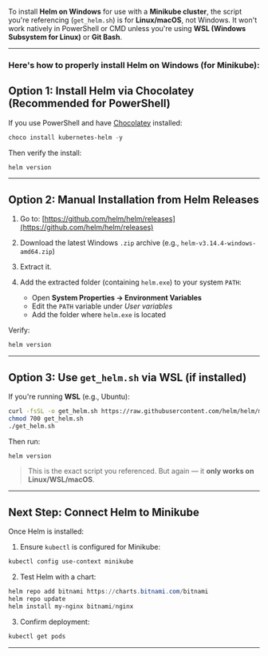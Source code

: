 To install **Helm on Windows** for use with a **Minikube cluster**, the script you're referencing (`get_helm.sh`) is for **Linux/macOS**, not Windows. 
It won't work natively in PowerShell or CMD unless you're using **WSL (Windows Subsystem for Linux)** or **Git Bash**.

---

###  Here's how to properly install Helm on Windows (for Minikube):

##  **Option 1: Install Helm via Chocolatey (Recommended for PowerShell)**

If you use PowerShell and have [Chocolatey](https://chocolatey.org/install) installed:

```powershell
choco install kubernetes-helm -y
```

Then verify the install:

```powershell
helm version
```

---

##  **Option 2: Manual Installation from Helm Releases**

1. Go to: [https://github.com/helm/helm/releases](https://github.com/helm/helm/releases)
2. Download the latest Windows `.zip` archive (e.g., `helm-v3.14.4-windows-amd64.zip`)
3. Extract it.
4. Add the extracted folder (containing `helm.exe`) to your system `PATH`:

   * Open **System Properties → Environment Variables**
   * Edit the `PATH` variable under *User variables*
   * Add the folder where `helm.exe` is located

Verify:

```powershell
helm version
```

---

##  **Option 3: Use `get_helm.sh` via WSL (if installed)**

If you're running **WSL** (e.g., Ubuntu):

```bash
curl -fsSL -o get_helm.sh https://raw.githubusercontent.com/helm/helm/main/scripts/get-helm-3
chmod 700 get_helm.sh
./get_helm.sh
```

Then run:

```bash
helm version
```

> This is the exact script you referenced. But again — it **only works on Linux/WSL/macOS**.

---

##  Next Step: Connect Helm to Minikube

Once Helm is installed:

1. Ensure `kubectl` is configured for Minikube:

```powershell
kubectl config use-context minikube
```

2. Test Helm with a chart:

```powershell
helm repo add bitnami https://charts.bitnami.com/bitnami
helm repo update
helm install my-nginx bitnami/nginx
```

3. Confirm deployment:

```powershell
kubectl get pods
```

---
